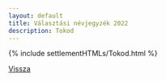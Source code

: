 ```yaml
---
layout: default
title: Választási névjegyzék 2022
description: Tokod
---
```


{% include settlementHTMLs/Tokod.html %}

[Vissza](./)
